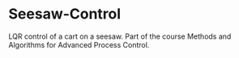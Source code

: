 # Seesaw-Control
LQR control of a cart on a seesaw. Part of the course Methods and Algorithms for Advanced Process Control.

